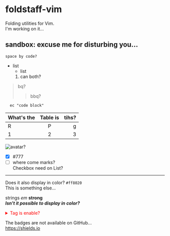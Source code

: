 # foldstaff-vim

Folding utilities for Vim.  
I'm working on it...  


## sandbox: excuse me for disturbing you...

    space by code?

+ list
  - list
  1. can both?

> bq?
> > bbq?

```vim
  ec "code block"
```

  |What's the |Table is|tihs?|
  |:--|:-:|--:|
  |R|P|g|
  |1|2|3|

![avatar?](https://avatars.githubusercontent.com/u/97036597?s=80&v=80)

- [x] #777
- [ ] where come marks?  
  Checkbox need on List?

----


Does it also display in color? `#ff8020`  
This is something else...  

strings  *em* **strong**  
***Isn't it possible to display in color?***

<details style='color:red'>
    <summary>Tag is enable?</summary>
    Hidden messages.<br>
    The markdown doesn't work in tags.<br><br>
    Is it possible that <kbd style='color:red;font-size:3em'>style</kbd> are also enabled too?<br>
    So tags work, but <code fg="#ff0000">attributes</code> don't...<br>
</details>

The badges are not available on GitHub...  
<a target="_blank" href="https://shields.io">https://shields.io</a>  
